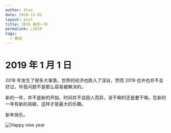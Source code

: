 ```yaml
---
author: Alex
date: 2018-12-02
layout: post
title: 2019 新的一年
permalink: /2019
tags: 
  - 瞎说
---
```


# 2019 年 1 月 1 日

2018 年发生了很多大事情，世界的经济也跌入了深谷，然而 2019 也许也并不会好过，毕竟问题不是那么容易被解决的。

新的一年，并不是新的开始，时间并不会因人而异，该干嘛的还是要干嘛。在新的一年有新的突破，这样才是最大的乐趣。

新年快乐。

![Happy new year](/assets/images/stickers/new-year.jpg)